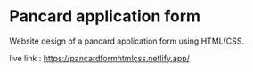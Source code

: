 # Pancard application form

Website design of a pancard application form using HTML/CSS.

live link : https://pancardformhtmlcss.netlify.app/
